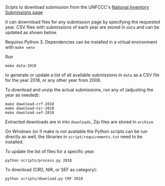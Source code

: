 Scipts to download submission from the UNFCCC's
[National Inventory Submissions page](https://unfccc.int/process/transparency-and-reporting/reporting-and-review-under-the-convention/greenhouse-gas-inventories-annex-i-parties/national-inventory-submissions-2018)

It can downnload files for any submission page by specifying the requested year.
CSV files with submissions of each year are stored in `data` and can be updated as shown below.

Requires Python 3.
Dependencies can be installed in a virtual environment with `make venv`

Run

```
make data-2018
```

to generate or update a list of all available submissions in `data` as a CSV file for the year 2018, or any other year from 2008.

To download and unzip the actual submissions, run any of (adjusting
the year as needed):

```
make download-crf-2018
make download-nir-2018
make download-sef-2018
```

Extracted downloads are in into `downloads`, Zip files are stored in `archive`.

On Windows (or if make is not available the Python scripts can be run directly as well,
the libraries in `script/requirements.txt` need to be installed.

To update the list of files for a specific year:
```
python scripts/process.py 2018
```

To download (CRD, NIR, or SEF as category):

```
python scripts/download.py CRF 2018
```
